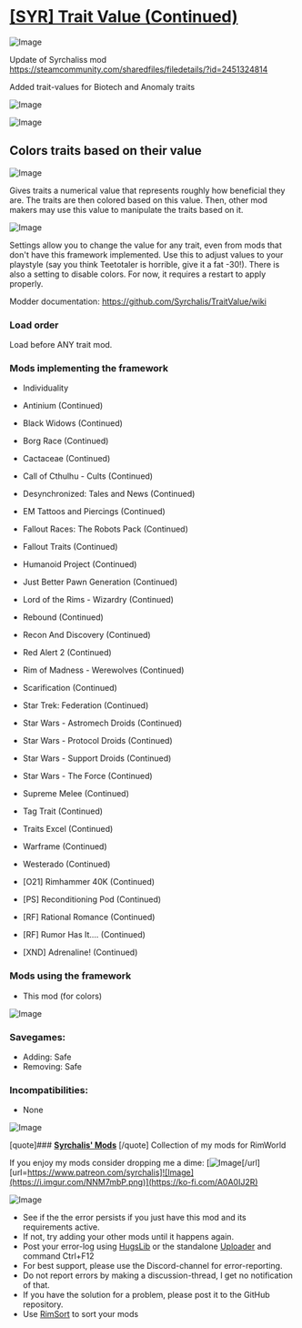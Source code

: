 # [[SYR] Trait Value (Continued)]()

![Image](https://i.imgur.com/buuPQel.png)

Update of Syrchaliss mod https://steamcommunity.com/sharedfiles/filedetails/?id=2451324814

Added trait-values for Biotech and Anomaly traits

![Image](https://i.imgur.com/pufA0kM.png)
	
![Image](https://i.imgur.com/Z4GOv8H.png)

## **Colors traits based on their value**



![Image](https://i.imgur.com/s8csNp7.png)

Gives traits a numerical value that represents roughly how beneficial they are. The traits are then colored based on this value. Then, other mod makers may use this value to manipulate the traits based on it. 



![Image](https://i.imgur.com/eiAAg6q.png)

Settings allow you to change the value for any trait, even from mods that don't have this framework implemented. Use this to adjust values to your playstyle (say you think Teetotaler is horrible, give it a fat -30!).
There is also a setting to disable colors. For now, it requires a restart to apply properly.

Modder documentation: https://github.com/Syrchalis/TraitValue/wiki

### **Load order**

Load before ANY trait mod.


### **Mods implementing the framework**


-  Individuality

-  Antinium (Continued)
-  Black Widows (Continued)
-  Borg Race (Continued)
-  Cactaceae (Continued)
-  Call of Cthulhu - Cults (Continued)
-  Desynchronized: Tales and News (Continued)
-  EM Tattoos and Piercings (Continued)
-  Fallout Races: The Robots Pack (Continued)
-  Fallout Traits (Continued)
-  Humanoid Project (Continued)
-  Just Better Pawn Generation (Continued)
-  Lord of the Rims - Wizardry (Continued)
-  Rebound (Continued)
-  Recon And Discovery (Continued)
-  Red Alert 2 (Continued)
-  Rim of Madness - Werewolves (Continued)
-  Scarification (Continued)
-  Star Trek: Federation (Continued)
-  Star Wars - Astromech Droids (Continued)
-  Star Wars - Protocol Droids (Continued)
-  Star Wars - Support Droids (Continued)
-  Star Wars - The Force (Continued)
-  Supreme Melee (Continued)
-  Tag Trait (Continued)
-  Traits Excel (Continued)
-  Warframe (Continued)
-  Westerado (Continued)
-  [O21] Rimhammer 40K (Continued)
-  [PS] Reconditioning Pod (Continued)
-  [RF] Rational Romance (Continued)
-  [RF] Rumor Has It.... (Continued)
-  [XND] Adrenaline! (Continued)



### **Mods using the framework**


-  This mod (for colors)





![Image](https://i.imgur.com/x3y72Eg.png)

### **Savegames:**


- Adding: Safe
- Removing: Safe



### **Incompatibilities:**


- None





![Image](https://i.imgur.com/1YxHVGs.png)

[quote]### **[Syrchalis' Mods](https://steamcommunity.com/workshop/filedetails/?id=1474000866)**
[/quote]
Collection of my mods for RimWorld

If you enjoy my mods consider dropping me a dime:
[![Image](https://i.imgur.com/QMURwKz.png)[/url][url=https://www.patreon.com/syrchalis]![Image](https://i.imgur.com/NNM7mbP.png)](https://ko-fi.com/A0A0IJ2R)

![Image](https://i.imgur.com/PwoNOj4.png)



-  See if the the error persists if you just have this mod and its requirements active.
-  If not, try adding your other mods until it happens again.
-  Post your error-log using [HugsLib](https://steamcommunity.com/workshop/filedetails/?id=818773962) or the standalone [Uploader](https://steamcommunity.com/sharedfiles/filedetails/?id=2873415404) and command Ctrl+F12
-  For best support, please use the Discord-channel for error-reporting.
-  Do not report errors by making a discussion-thread, I get no notification of that.
-  If you have the solution for a problem, please post it to the GitHub repository.
-  Use [RimSort](https://github.com/RimSort/RimSort/releases/latest) to sort your mods


